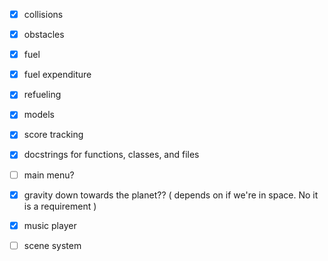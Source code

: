 - [x] collisions  
- [x]  obstacles  
- [x] fuel  
- [x]  fuel expenditure  
- [x]  refueling  
  
- [x] models  
- [x] score tracking  
- [x] docstrings for functions, classes, and files  
  
- [ ] main menu?  
- [x] gravity down towards the planet?? ( depends on if we're in space. No it is a requirement )  
- [x] music player

- [ ] scene system

